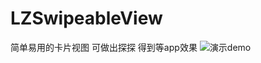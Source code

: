 # LZSwipeableView
简单易用的卡片视图 可做出探探 得到等app效果
![演示demo](https://github.com/SwordZJ/LZSwipeableView/blob/master/demo.gif)
